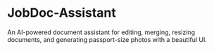# JobDoc-Assistant
 An AI-powered document assistant for editing, merging, resizing documents, and generating passport-size photos with a beautiful UI.
